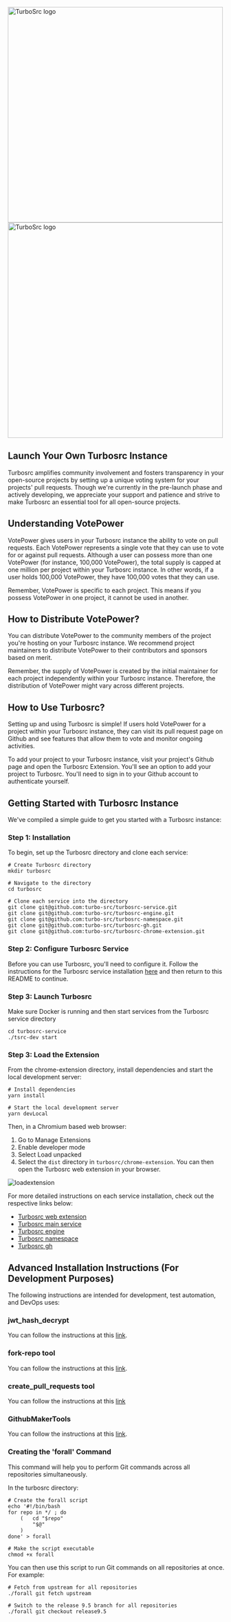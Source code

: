 <p align="leftr">
  <a href="https://turbosrc.org#gh-light-mode-only">
    <img src="images/turbosrc-light-big.png" width="500px" alt="TurboSrc logo"/>
  </a>
  <a href="https://turbosrc.org#gh-dark-mode-only">
    <img src="images/turbosrc-dark-big.png" width="500px" alt="TurboSrc logo"/>
  </a>
</p>

## Launch Your Own Turbosrc Instance
Turbosrc amplifies community involvement and fosters transparency in your open-source projects by setting up a unique voting system for your projects' pull requests. Though we're currently in the pre-launch phase and actively developing, we appreciate your support and patience and strive to make Turbosrc an essential tool for all open-source projects.

## Understanding VotePower
VotePower gives users in your Turbosrc instance the ability to vote on pull requests. Each VotePower represents a single vote that they can use to vote for or against pull requests. Although a user can possess more than one VotePower (for instance, 100,000 VotePower), the total supply is capped at one million per project within your Turbosrc instance. In other words, if a user holds 100,000 VotePower, they have 100,000 votes that they can use.

Remember, VotePower is specific to each project. This means if you possess VotePower in one project, it cannot be used in another.

## How to Distribute VotePower?
You can distribute VotePower to the community members of the project you're hosting on your Turbosrc instance. We recommend project maintainers to distribute VotePower to their contributors and sponsors based on merit.

Remember, the supply of VotePower is created by the initial maintainer for each project independently within your Turbosrc instance. Therefore, the distribution of VotePower might vary across different projects.

## How to Use Turbosrc?
Setting up and using Turbosrc is simple! If users hold VotePower for a project within your Turbosrc instance, they can visit its pull request page on Github and see features that allow them to vote and monitor ongoing activities.

To add your project to your Turbosrc instance, visit your project's Github page and open the Turbosrc Extension. You'll see an option to add your project to Turbosrc. You'll need to sign in to your Github account to authenticate yourself.

## Getting Started with Turbosrc Instance
We've compiled a simple guide to get you started with a Turbosrc instance:

### Step 1: Installation
To begin, set up the Turbosrc directory and clone each service:

```
# Create Turbosrc directory
mkdir turbosrc

# Navigate to the directory
cd turbosrc

# Clone each service into the directory
git clone git@github.com:turbo-src/turbosrc-service.git
git clone git@github.com:turbo-src/turbosrc-engine.git
git clone git@github.com:turbo-src/turbosrc-namespace.git
git clone git@github.com:turbo-src/turbosrc-gh.git
git clone git@github.com:turbo-src/turbosrc-chrome-extension.git
```

### Step 2: Configure Turbosrc Service
Before you can use Turbosrc, you'll need to configure it. Follow the instructions for the Turbosrc service installation <a href="https://github.com/turbo-src/turbosrc-service#custom-variables" target="_blank">here</a> and then return to this README to continue.

### Step 3: Launch Turbosrc
Make sure Docker is running and then start services from the Turbosrc service directory
```
cd turbosrc-service
./tsrc-dev start
```

### Step 3: Load the Extension
From the chrome-extension directory, install dependencies and start the local development server:
```
# Install dependencies
yarn install

# Start the local development server
yarn devLocal
```

Then, in a Chromium based web browser:

1. Go to Manage Extensions
2. Enable developer mode
3. Select Load unpacked
4. Select the `dist` directory in `turbosrc/chrome-extension`. You can then open the Turbosrc web extension in your browser.

![loadextension](https://github.com/turbo-src/turbo-src/assets/75996017/ca652882-92ee-4dbd-9c55-781e8c63613a)

For more detailed instructions on each service installation, check out the respective links below:

* [Turbosrc web extension](https://github.com/turbo-src/extension/tree/alpha-devOps)
* [Turbosrc main service](https://github.com/turbo-src/turbosrc-service/tree/alpha-devOps)
* [Turbosrc engine](https://github.com/turbo-src/turbosrc-reibase-engine/tree/alpha-devOps)
* [Turbosrc namespace](https://github.com/turbo-src/turbosrc-reibase-namespace/tree/alpha-devOps)
* [Turbosrc gh](https://github.com/turbo-src/turbosrc-reibase-gh/tree/alpha-devOps)

## Advanced Installation Instructions (For Development Purposes)
The following instructions are intended for development, test automation, and DevOps uses:

### jwt_hash_decrypt

You can follow the instructions at this [link](https://github.com/turbo-src/jwt_hash_decrypt).

### fork-repo tool

You can follow the instructions at this [link](github.com/turbo-src/fork-repo).

### create_pull_requests tool

You can follow the instructions at this [link](github.com/turbo-src/create_pull_requests)

### GithubMakerTools

You can follow the instructions at this [link](github.com/turbo-src/GihtubMakerTools).

### Creating the 'forall' Command

This command will help you to perform Git commands across all repositories simultaneously.

In the turbosrc directory:

```
# Create the forall script
echo '#!/bin/bash
for repo in */ ; do
    (   cd "$repo"
        "$@"
    )
done' > forall

# Make the script executable
chmod +x forall
```

You can then use this script to run Git commands on all repositories at once. For example:
```
# Fetch from upstream for all repositories
./forall git fetch upstream

# Switch to the release 9.5 branch for all repositories
./forall git checkout release9.5
```
